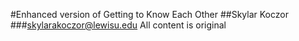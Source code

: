 #Enhanced version of Getting to Know Each Other
##Skylar Koczor
###skylarakoczor@lewisu.edu
All content is original